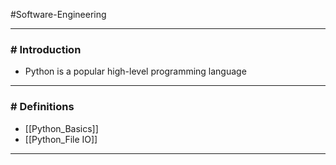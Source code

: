 #Software-Engineering 

---
### # Introduction

- Python is a popular high-level programming language

---
### # Definitions

- [[Python_Basics]]
- [[Python_File IO]]

---
 
